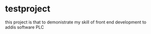 # testproject
this project is that to demonistrate my skill of front end development to addis software PLC
